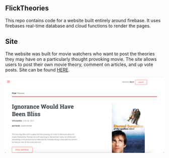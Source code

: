 ## FlickTheories

This repo contains code for a website built entirely around firebase. It uses firebases real-time database and cloud functions to render the pages.

## Site

The website was built for movie watchers who want to post the theories they may have on a particularly thought provoking movie. The site allows users to post their own movie theory, comment on articles, and up vote posts. Site can be found [HERE](https://flicktheories.com/).

![Site Screen shot](./screenShot.png)
